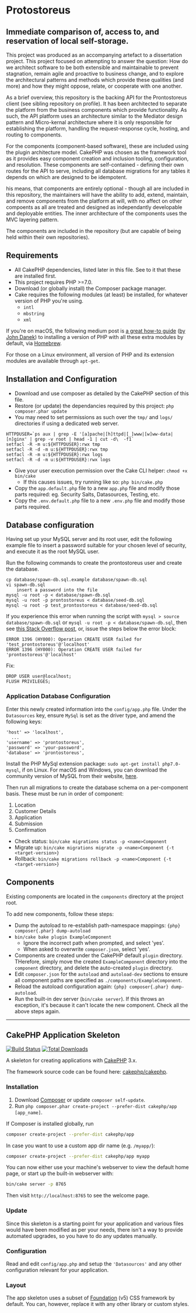 # Protostoreus
## Immediate comparison of, access to, and reservation of local self-storage.
This project was produced as an accompanying artefact to a dissertation project. This project focused on attempting to answer the question: How do we architect software to be both extensible and maintainable to prevent stagnation, remain agile and proactive to business change, and to explore the architectural patterns and methods which provide these qualities (and more) and how they might oppose, relate, or cooperate with one another.

 As a brief overview, this repository is the backing API for the Prontostoreus client (see sibling repository on profile). It has been architected to separate the platform from the business components which provide functionality. As such, the API platform uses an architecture similar to the Mediator design pattern and Micro-kernal architecture where it is only responsible for establishing the platform, handling the request-response cycle, hosting, and routing to components.  

 For the components (component-based software), these are included using the plugin architecture model. CakePHP was chosen as the framework tool as it provides easy component creation and inclusion tooling, configuration, and resolution. These components are self-contained - defining their own routes for the API to serve, including all database migrations for any tables it depends on which are designed to be idempotent. 
 
 his means, that components are entirely optional - though all are included in this repository, the maintainers will have the ability to add, extend, maintain, and remove components from the platform at will, with no affect on other compoents as all are treated and designed as independantly developable and deployable entities. The inner architecture of the components uses the MVC layering pattern. 

 The components are included in the repository (but are capable of being held within their own repositories).

## Requirements
- All CakePHP dependencies, listed later in this file. See to it that these are installed first.
- This project requires PHP >=7.0.
- Download (or globally install) the Composer package manager. 
- Cake requires the following modules (at least) be installed, for whatever version of PHP you're using. 
    - `intl`
    - `mbstring`
    - `xml`

If you're on macOS, the following medium post is [a great how-to guide](https://medium.com/@jjdanek/installing-php-extensions-on-mac-after-homebrew-acfddd6be602) ([by John Danek](https://medium.com/@jjdanek)) to installing a version of PHP with all these extra modules by default, via [Homebrew](https://brew.sh/).

For those on a Linux environment, all version of PHP and its extension modules are available through `apt-get`.

## Installation and Configuration 
- Download and use composer as detailed by the CakePHP section of this file.
- Restore (or update) the dependancies required by this project: `php composer.phar update`
- You may need to set permissions as such over the `tmp/` and `logs/` directories if using a dedicated web server. 

```
HTTPDUSER=`ps aux | grep -E '[a]pache|[h]ttpd|[_]www|[w]ww-data|[n]ginx' | grep -v root | head -1 | cut -d\  -f1`
setfacl -R -m u:${HTTPDUSER}:rwx tmp
setfacl -R -d -m u:${HTTPDUSER}:rwx tmp
setfacl -R -m u:${HTTPDUSER}:rwx logs
setfacl -R -d -m u:${HTTPDUSER}:rwx logs
```
- Give your user execution permission over the Cake CLI helper: `chmod +x bin/cake`
    - If this causes issues, try running like so: `php bin/cake.php`
- Copy the `app.default.php` file to a new `app.php` file and modify those parts required: eg. Security Salts, Datasources, Testing, etc.
- Copy the `.env.default.php` file to a new `.env.php` file and modify those parts required.

## Database configuration
Having set up your MySQL server and its root user, edit the following example file to insert a password suitable for your chosen level of security, and execute it as the root MySQL user. 

Run the following commands to create the prontostoreus user and create the database. 

```
cp database/spawn-db.sql.example database/spawn-db.sql
vi spawn-db.sql 
    insert a password into the file
mysql -u root -p < database/spawn-db.sql
mysql -u root -p prontostoreus < database/seed-db.sql
mysql -u root -p test_prontostoreus < database/seed-db.sql
```

If you experience this error when running the script with `mysql > source database/spawn-db.sql` or `mysql -u root -p < database/spawn-db.sql`, then see [this Stack Overflow post](https://stackoverflow.com/a/6332971/5012644), or, issue the steps below the error block:
```
ERROR 1396 (HY000): Operation CREATE USER failed for 'test_prontostoreus'@'localhost'
ERROR 1396 (HY000): Operation CREATE USER failed for 'prontostoreus'@'localhost'
```

Fix: 
```
DROP USER user@localhost;
FLUSH PRIVILEGES;
```

### Application Database Configuration

Enter this newly created information into the `config/app.php` file. Under the `Datasources` key, ensure `MySql` is set as the driver type, and amend the following keys: 
```
'host' => 'localhost',
  ...
'username' => 'prontostoreus',
'password' => 'your-password',
'database' => 'prontostoreus',
```

Install the PHP MySql extension package: `sudo apt-get install php7.0-mysql`, if on Linux. For macOS and Windows, you can download the community version of MySQL from their website, [here](https://dev.mysql.com/downloads/mysql/). 

Then run all migrations to create the database schema on a per-component basis. These must be run in order of component: 
1. Location
2. Customer Details
3. Application
4. Submission
5. Confirmation

- Check status: `bin/cake migrations status -p <name>Component`
- Migrate up: `bin/cake migrations migrate -p <name>Component {-t <target-version>}`
- Rollback: `bin/cake migrations rollback -p <name>Component {-t <target-version>}`

## Components
Existing components are located in the `components` directory at the project root. 

To add new components, follow these steps: 
- Dump the autoload to re-establish path-namespace mappings: `{php} composer{.phar} dump-autoload`
- `bin/cake bake plugin ExampleComponent`
    - Ignore the incorrect path when prompted, and select 'yes'.
    - When asked to overwrite `composer.json`, select 'yes'.
- Components are created under the CakePHP default `plugin` directory. THerefore, simply move the created `ExampleComponent` directory into the `component` directory, and delete the auto-created `plugin` directory. 
- Edit `composer.json` for the `autoload` and `autoload-dev` sections to ensure all component paths are specified as `./components/ExampleComponent`.
- Reload the autoload configuration again: `{php} composer{.phar} dump-autoload`.
- Run the built-in dev server (`bin/cake server`). If this throws an exception, it's because it can't locate the new component. Check all the above steps again. 

---

## CakePHP Application Skeleton

[![Build Status](https://img.shields.io/travis/cakephp/app/master.svg?style=flat-square)](https://travis-ci.org/cakephp/app)
[![Total Downloads](https://img.shields.io/packagist/dt/cakephp/app.svg?style=flat-square)](https://packagist.org/packages/cakephp/app)

A skeleton for creating applications with [CakePHP](https://cakephp.org) 3.x.

The framework source code can be found here: [cakephp/cakephp](https://github.com/cakephp/cakephp).

### Installation

1. Download [Composer](https://getcomposer.org/doc/00-intro.md) or update `composer self-update`.
2. Run `php composer.phar create-project --prefer-dist cakephp/app [app_name]`.

If Composer is installed globally, run

```bash
composer create-project --prefer-dist cakephp/app
```

In case you want to use a custom app dir name (e.g. `/myapp/`):

```bash
composer create-project --prefer-dist cakephp/app myapp
```

You can now either use your machine's webserver to view the default home page, or start
up the built-in webserver with:

```bash
bin/cake server -p 8765
```

Then visit `http://localhost:8765` to see the welcome page.

### Update

Since this skeleton is a starting point for your application and various files
would have been modified as per your needs, there isn't a way to provide
automated upgrades, so you have to do any updates manually.

### Configuration

Read and edit `config/app.php` and setup the `'Datasources'` and any other
configuration relevant for your application.

### Layout

The app skeleton uses a subset of [Foundation](http://foundation.zurb.com/) (v5) CSS
framework by default. You can, however, replace it with any other library or
custom styles.

